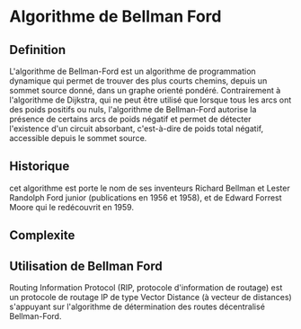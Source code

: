 # Algorithme de Bellman Ford

## Definition

L'algorithme de Bellman-Ford est un algorithme de programmation dynamique qui permet de trouver des plus courts chemins, depuis un sommet source donné, dans un graphe orienté pondéré. Contrairement à l'algorithme de Dijkstra, qui ne peut être utilisé que lorsque tous les arcs ont des poids positifs ou nuls, l'algorithme de Bellman-Ford autorise la présence de certains arcs de poids négatif et permet de détecter l'existence d'un circuit absorbant, c'est-à-dire de poids total négatif, accessible depuis le sommet source.

## Historique

cet algorithme est porte le nom de ses inventeurs Richard Bellman et Lester Randolph Ford junior (publications en 1956 et 1958), et de Edward Forrest Moore qui le redécouvrit en 1959.

## Complexite

## Utilisation de Bellman Ford

Routing Information Protocol (RIP, protocole d'information de routage) est un protocole de routage IP de type Vector Distance (à vecteur de distances) s'appuyant sur l'algorithme de détermination des routes décentralisé Bellman-Ford.
